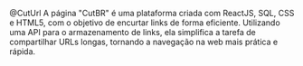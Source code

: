@CutUrl
A página "CutBR" é uma plataforma criada com ReactJS, SQL, CSS e HTML5, com o objetivo de encurtar links de forma eficiente. Utilizando uma API para o armazenamento de links, ela simplifica a tarefa de compartilhar URLs longas, tornando a navegação na web mais prática e rápida.
